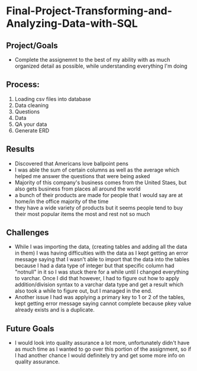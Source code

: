 # Final-Project-Transforming-and-Analyzing-Data-with-SQL

## Project/Goals

- Complete the assignemnt to the best of my ability with as much organized detail as possible, while understanding everything I'm doing

## Process:

1. Loading csv files into database
2. Data cleaning
3. Questions
4. Data
5. QA your data
6. Generate ERD 


## Results

- Discovered that Americans love ballpoint pens
- I was able the sum of certain columns as well as the average which helped me answer the questions that were being asked
- Majority of this company's business comes from the United Staes, but also gets business from places all around the world
- a bunch of their products are made for people that I would say are at home/in the office majority of the time
- they have a wide variety of products but it seems people tend to buy their most popular items the most and rest not so much

## Challenges 

- While I was importing the data, (creating tables and adding all the data in them) I was having difficulties with the data as I kept getting an error message saying that I wasn't able to import that the data into the tables because I had a data type of integer but that specific column had "notnull" in it so I was stuck there for a while until I changed
  everything to varchar. Once I did that however, I had to figure out how to apply addition/division syntax to a varchar data type and get a result which also took a while to figure out, but I managed in the end.
- Another issue I had was applying a primary key to 1 or 2 of the tables, kept getting error message saying cannot complete because pkey value already exists and is a duplicate.

## Future Goals

- I would look into quality assurance a lot more, unfortunately didn't have as much time as I wanted to go over this portion of the assignment, so if I had another chance I would definitely try and get some more info on quality assurance.










